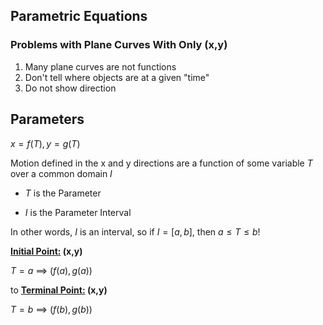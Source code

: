 ## Parametric Equations
### Problems with Plane Curves With Only (x,y) 

1. Many plane curves are not functions
2. Don't tell where objects are at a given "time"
3. Do not show direction

## Parameters
$x=f(T), y=g(T)$

Motion defined in the x and y directions are a function of some variable $T$ over a common domain $I$

* $T$ is the Parameter

* $I$ is the Parameter Interval 

In other words, $I$ is an interval, so if $I=[a,b]$, then $a\le T\le b$!

**<u>Initial Point:</u> (x,y)**

$T=a$ ==> $(f(a), g(a))$

to **<u>Terminal Point:</u> (x,y)**

$T=b$ ==> $(f(b), g(b))$